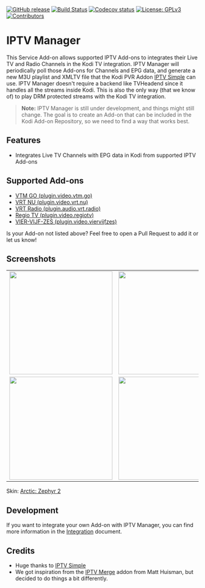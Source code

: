 [![GitHub release](https://img.shields.io/github/release/add-ons/service.iptv.manager.svg?include_prereleases)](https://github.com/add-ons/service.iptv.manager/releases)
[![Build Status](https://img.shields.io/github/workflow/status/add-ons/service.iptv.manager/CI/master)](https://github.com/add-ons/service.iptv.manager/actions?query=branch%3Amaster)
[![Codecov status](https://img.shields.io/codecov/c/github/add-ons/service.iptv.manager/master)](https://codecov.io/gh/add-ons/service.iptv.manager/branch/master)
[![License: GPLv3](https://img.shields.io/badge/License-GPLv3-yellow.svg)](https://opensource.org/licenses/GPL-3.0)
[![Contributors](https://img.shields.io/github/contributors/add-ons/service.iptv.manager.svg)](https://github.com/add-ons/service.iptv.manager/graphs/contributors)

# IPTV Manager
This Service Add-on allows supported IPTV Add-ons to integrates their Live TV and Radio Channels in the Kodi TV integration.
IPTV Manager will periodically poll those Add-ons for Channels and EPG data, and generate a new M3U playlist and
XMLTV file that the Kodi PVR Addon [IPTV Simple](https://github.com/kodi-pvr/pvr.iptvsimple) can use. IPTV Manager
doesn't require a backend like TVHeadend since it handles all the streams inside Kodi. This is also the only way 
(that we know of) to play DRM protected streams with the Kodi TV integration.

> **Note:** IPTV Manager is still under development, and things might still change. The goal is to create an Add-on that
> can be included in the Kodi Add-on Repository, so we need to find a way that works best.

## Features
* Integrates Live TV Channels with EPG data in Kodi from supported IPTV Add-ons

## Supported Add-ons
* [VTM GO (plugin.video.vtm.go)](https://github.com/add-ons/plugin.video.vtm.go/)
* [VRT NU (plugin.video.vrt.nu)](https://github.com/add-ons/plugin.video.vrt.nu/)
* [VRT Radio (plugin.audio.vrt.radio)](https://github.com/add-ons/plugin.audio.vrt.radio/)
* [Regio TV (plugin.video.regiotv)](https://github.com/add-ons/plugin.video.regiotv/)
* [VIER-VIJF-ZES (plugin.video.viervijfzes)](https://github.com/add-ons/plugin.video.viervijfzes/)

Is your Add-on not listed above? Feel free to open a Pull Request to add it or let us know!

## Screenshots
<table>
  <tr>
    <td><img src="resources/screenshot01.jpg" width=270></td>
    <td><img src="resources/screenshot02.jpg" width=270></td>
    <td><img src="resources/screenshot03.jpg" width=270></td>
  </tr>
  <tr>
    <td><img src="resources/screenshot04.png" width=270></td>
    <td><img src="resources/screenshot05.png" width=270></td>
    <td><img src="resources/screenshot06.png" width=270></td>
  </tr>
</table>

Skin: [Arctic: Zephyr 2](https://forum.kodi.tv/showthread.php?tid=339791)

## Development
If you want to integrate your own Add-on with IPTV Manager, you can find more information in the
[Integration](https://github.com/add-ons/service.iptv.manager/wiki/Integration) document.

## Credits
* Huge thanks to [IPTV Simple](https://github.com/kodi-pvr/pvr.iptvsimple)
* We got inspiration from the [IPTV Merge](https://www.matthuisman.nz/2019/02/iptv-merge-kodi-add-on.html) addon from
  Matt Huisman, but decided to do things a bit differently.

